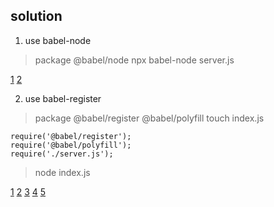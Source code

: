 ## solution
1. use babel-node
> package @babel/node
> npx babel-node server.js

[1](https://stackoverflow.com/questions/42645548/using-import-in-nodejs-server)
[2](https://github.com/babel/example-node-server)

2. use babel-register
> package @babel/register @babel/polyfill
> touch index.js
```js=
require('@babel/register');
require('@babel/polyfill');
require('./server.js');
```
> node index.js

[1](https://babeljs.io/docs/en/babel-register)
[2](https://github.com/babel/babel/issues/8321)
[3](https://babeljs.io/docs/en/babel-cli)
[4](https://babeljs.io/docs/en/babel-register)
[5](https://babeljs.io/docs/en/babel-node)
